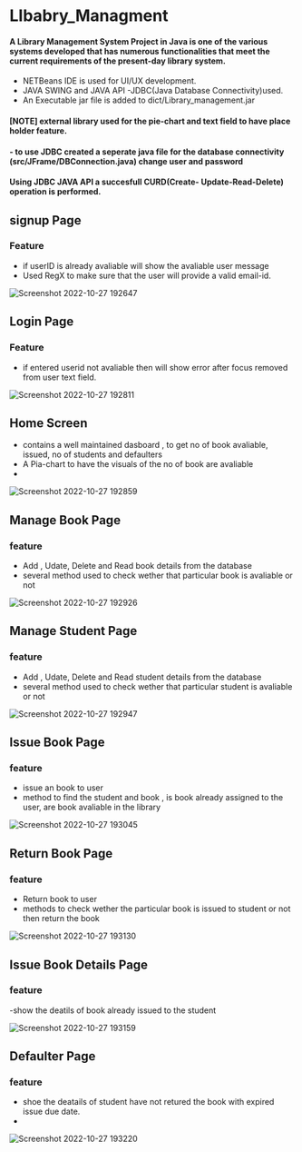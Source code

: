 # LIbabry_Managment
#### A Library Management System Project in Java is one of the various systems developed that has numerous functionalities that meet the current requirements of the present-day library system.
- NETBeans IDE is used for UI/UX development. 
- JAVA SWING and JAVA API -JDBC(Java Database Connectivity)used.
- An Executable jar file is added to dict/Library_management.jar [](dist/Library_Management.jar)
#### [NOTE] external library used for the pie-chart and text field to have place holder feature.
#### - to use JDBC created a seperate java file for the database connectivity (src/JFrame/DBConnection.java) change user and password 

#### Using JDBC JAVA API a succesfull CURD(Create- Update-Read-Delete) operation is performed.

## signup Page
### Feature

- if userID is already avaliable will show the avaliable user message
- Used RegX to make sure that the user will provide a valid email-id.

![Screenshot 2022-10-27 192647](https://user-images.githubusercontent.com/108564689/198313919-a305240d-0a62-491d-ac87-51319f4b3bba.png)

## Login Page 
### Feature
- if entered userid not avaliable then will show error after focus removed from user text field.

![Screenshot 2022-10-27 192811](https://user-images.githubusercontent.com/108564689/198314098-f5e520e5-e4d7-4e60-a582-d7e2e8ed3fce.png)

## Home Screen
- contains a well maintained dasboard , to get no of book avaliable, issued, no of students and defaulters
- A Pia-chart to have the visuals of the no of book are avaliable
- 
![Screenshot 2022-10-27 192859](https://user-images.githubusercontent.com/108564689/198314211-c864acfa-db36-42ca-9f71-ab82f06cc9c2.png)


## Manage Book Page
### feature 
- Add , Udate, Delete and Read book details from the database 
- several method used to check wether that particular book is avaliable or not 

![Screenshot 2022-10-27 192926](https://user-images.githubusercontent.com/108564689/198314558-96b9ffef-71af-4a1f-b804-69b19a5e05cb.png)

## Manage Student Page
### feature 
- Add , Udate, Delete and Read student details from the database 
- several method used to check wether that particular student is avaliable or not 

![Screenshot 2022-10-27 192947](https://user-images.githubusercontent.com/108564689/198314679-f30fc4d2-0791-4832-a5bd-1ee962f250da.png)

## Issue Book Page
### feature 
- issue an book to user 
- method to find the student and book , is book already assigned to the user, are book avaliable in the library

![Screenshot 2022-10-27 193045](https://user-images.githubusercontent.com/108564689/198314767-209431ad-afe2-4a7a-876b-5e0211aae72b.png)

## Return Book Page
### feature 
- Return book to user
- methods to check wether the particular book is issued to student or not then return the book

![Screenshot 2022-10-27 193130](https://user-images.githubusercontent.com/108564689/198314871-6cd91da1-1e79-400b-b520-5121313d7e28.png)

## Issue Book Details Page
### feature
-show the deatils of book already issued to the student 

![Screenshot 2022-10-27 193159](https://user-images.githubusercontent.com/108564689/198314986-48e392a2-0c0f-439a-bd5d-dd96d530da95.png)

## Defaulter Page
### feature
- shoe the deatails of student have not retured the book with expired issue due date.
- 
![Screenshot 2022-10-27 193220](https://user-images.githubusercontent.com/108564689/198315084-9d93fdad-17be-41c2-ac10-d186cc6a7d5f.png)
